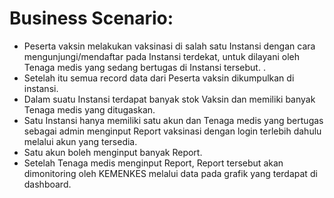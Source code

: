 <!DOCTYPE html>
<html>
<body>

<h1>Business Scenario:</h1>
<p>
<ul>
  <li>Peserta vaksin melakukan vaksinasi di salah satu Instansi dengan cara mengunjungi/mendaftar pada Instansi terdekat, untuk dilayani oleh Tenaga medis yang sedang bertugas di Instansi tersebut.
.</li>
  <li>Setelah itu semua record data dari Peserta vaksin dikumpulkan di instansi.
  </li>
  <li>Dalam suatu Instansi terdapat banyak stok Vaksin dan memiliki banyak Tenaga medis yang ditugaskan.</li>
 <li>Satu Instansi hanya memiliki satu akun dan Tenaga medis yang bertugas sebagai admin menginput Report vaksinasi dengan login terlebih dahulu melalui akun yang tersedia. </li>
 <li>Satu akun boleh menginput banyak Report. </li>
 <li>Setelah Tenaga medis menginput Report, Report tersebut akan dimonitoring oleh KEMENKES melalui data pada grafik yang terdapat di dashboard.
</li>

</ul>

</p>

  


</body>
</html>
